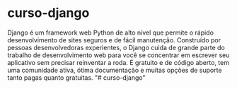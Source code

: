﻿# curso-django
Django é um framework web Python de alto nível que permite o rápido desenvolvimento de sites seguros e de fácil manutenção. Construído por pessoas desenvolvedoras experientes, o Django cuida de grande parte do trabalho de desenvolvimento web para você se concentrar em escrever seu aplicativo sem precisar reinventar a roda. É gratuito e de código aberto, tem uma comunidade ativa, ótima documentação e muitas opções de suporte tanto pagas quanto gratuitas.
"# curso-django" 
